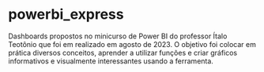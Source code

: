 # powerbi_express
Dashboards propostos no minicurso de Power BI do professor Ítalo Teotônio que foi em realizado em agosto de 2023. O objetivo foi colocar em prática diversos conceitos, aprender a utilizar funções e criar gráficos informativos e visualmente interessantes usando a ferramenta.
